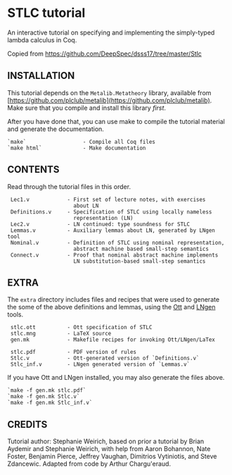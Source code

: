 # STLC tutorial

An interactive tutorial on specifying and implementing the simply-typed
lambda calculus in Coq.

Copied from https://github.com/DeepSpec/dsss17/tree/master/Stlc

## INSTALLATION

  This tutorial depends on the `Metalib.Metatheory` library, available from
  [https://github.com/plclub/metalib](https://github.com/plclub/metalib).
  Make sure that you compile and install this library _first_.

  After you have done that, you can use make to compile the tutorial material
  and generate the documentation.

    `make`                  - Compile all Coq files
    `make html`             - Make documentation

## CONTENTS

Read through the tutorial files in this order.

     Lec1.v            - First set of lecture notes, with exercises
                         about LN
     Definitions.v     - Specification of STLC using locally nameless
                         representation (LN)
     Lec2.v            - LN continued: type soundness for STLC
     Lemmas.v          - Auxiliary lemmas about LN, generated by LNgen tool
     Nominal.v         - Definition of STLC using nominal representation,
                         abstract machine based small-step semantics
     Connect.v         - Proof that nominal abstract machine implements
                         LN substitution-based small-step semantics

## EXTRA

The `extra` directory includes files and recipes that were used to generate
the some of the above definitions and lemmas, using
the [Ott](http://www.cl.cam.ac.uk/~pes20/ott/)
and [LNgen](https://github.com/plclub/lngen) tools.

     stlc.ott          - Ott specification of STLC
     stlc.mng          - LaTeX source
     gen.mk            - Makefile recipes for invoking Ott/LNgen/LaTex

     stlc.pdf          - PDF version of rules
     Stlc.v            - Ott-generated version of `Definitions.v`
     Stlc_inf.v        - LNgen generated version of `Lemmas.v`

  If you have Ott and LNgen installed, you may also generate the files above.

    `make -f gen.mk stlc.pdf`
    `make -f gen.mk Stlc.v`
    `make -f gen.mk Stlc_inf.v`

## CREDITS

 Tutorial author: Stephanie Weirich, based on prior a tutorial by Brian
 Aydemir and Stephanie Weirich, with help from Aaron Bohannon, Nate Foster,
 Benjamin Pierce, Jeffrey Vaughan, Dimitrios Vytiniotis, and Steve
 Zdancewic.  Adapted from code by Arthur Chargu'eraud.
